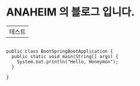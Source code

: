 # ANAHEIM 의 블로그 입니다.

<table>
  <tr>
    <td>테스트</td>
  </tr>
</table>

<pre>
<code>
public class BootSpringBootApplication {
  public static void main(String[] args) {
    System.out.println("Hello, Honeymon");
  }

}
</code>
</pre>
